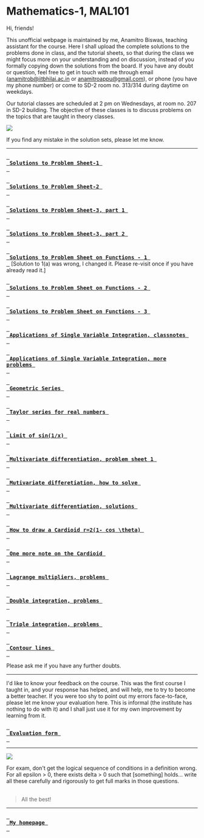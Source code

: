 # Mathematics-1, MAL101

Hi, friends!

This unofficial webpage is maintained by me, Anamitro Biswas, teaching assistant for the course. Here I shall upload the complete solutions to the problems done in class, and the tutorial sheets, so that during the class we might focus more on your understanding and on discussion, instead of you formally copying down the solutions from the board. If you have any doubt or question, feel free to get in touch with me through email (anamitrob@iitbhilai.ac.in or anamitroappu@gmail.com), or phone (you have my phone number) or come to SD-2 room no. 313/314 during daytime on weekdays.

Our tutorial classes are scheduled at 2 pm on Wednesdays, at room no. 207 in SD-2 building. The objective of these classes is to discuss problems on the topics that are taught in theory classes.

[![](https://img.shields.io/badge/⚠️-red?style=for-the-badge)](https://anamitro.github.io/)

If you find any mistake in the solution sets, please let me know.

___

[<kbd> <br> **Solutions to Problem Sheet-1** <br> </kbd>](files/notes/iitbhilai/math1/set1soln.pdf)

[<kbd> <br> **Solutions to Problem Sheet-2** <br> </kbd>](files/notes/iitbhilai/math1/set2soln.pdf)

[<kbd> <br> **Solutions to Problem Sheet-3, part 1** <br> </kbd>](files/notes/iitbhilai/math1/set3soln1.pdf)

[<kbd> <br> **Solutions to Problem Sheet-3, part 2** <br> </kbd>](files/notes/iitbhilai/math1/set3soln2.pdf)

[<kbd> <br> **Solutions to Problem Sheet on Functions - 1** <br> </kbd>](files/notes/iitbhilai/math1/set4soln1.pdf) [Solution to 1(a) was wrong, I changed it. Please re-visit once if you have already read it.]

[<kbd> <br> **Solutions to Problem Sheet on Functions - 2** <br> </kbd>](files/notes/iitbhilai/math1/set4soln2.pdf)

[<kbd> <br> **Solutions to Problem Sheet on Functions - 3** <br> </kbd>](files/notes/iitbhilai/math1/set4soln3-7.pdf)

[<kbd> <br> **Applications of Single Variable Integration, classnotes** <br> </kbd>](files/notes/iitbhilai/math1/applications_of_single_variable_integration_classnotes.pdf)

[<kbd> <br> **Applications of Single Variable Integration, more problems** <br> </kbd>](files/notes/iitbhilai/math1/intgrn_prob.pdf)

[<kbd> <br> **Geometric Series** <br> </kbd>](files/notes/iitbhilai/math1/gpseries.pdf)

[<kbd> <br> **Taylor series for real numbers** <br> </kbd>](files/notes/iitbhilai/math1/Taylor_series_real_250614_173152.pdf)

[<kbd> <br> **Limit of sin(1/x)** <br> </kbd>](files/notes/iitbhilai/math1/lim_sin_1-by-x.pdf)

[<kbd> <br> **Multivariate differentiation, problem sheet 1** <br> </kbd>](files/notes/iitbhilai/math1/problem_sheet_multivariate_differentiation.pdf)

[<kbd> <br> **Mutivariate differetiation, how to solve** <br> </kbd>](files/notes/iitbhilai/math1/multivariate_soln0.pdf)

[<kbd> <br> **Multivariate differentiation, solutions** <br> </kbd>](files/notes/iitbhilai/math1/multivariate_soln.pdf)

[<kbd> <br> **How to draw a Cardioid r=2(1- cos \theta)** <br> </kbd>](https://youtu.be/2kpfTN1Eo9Y?si=S2vjbkSRFNk4BMEn)

[<kbd> <br> **One more note on the Cardioid** <br> </kbd>](files/notes/iitbhilai/math1/cardioid.pdf)

[<kbd> <br> **Lagrange multipliers, problems** <br> </kbd>](files/notes/iitbhilai/math1/lagrange-m.pdf)

[<kbd> <br> **Double integration, problems** <br> </kbd>](files/notes/iitbhilai/math1/double.pdf)

[<kbd> <br> **Triple integration, problems** <br> </kbd>](files/notes/iitbhilai/math1/triple.pdf)

[<kbd> <br> **Contour lines** <br> </kbd>](files/notes/iitbhilai/math1/contour.pdf)

Please ask me if you have any further doubts.

___

I'd like to know your feedback on the course. This was the first course I taught in, and your response has helped, and will help, me to try to become a better teacher. If you were too shy to point out my errors face-to-face, please let me know your evaluation here. This is informal (the institute has nothing to do with it) and I shall just use it for my own improvement by learning from it.

[<kbd> <br> **Evaluation form** <br> </kbd>](https://forms.gle/dtmMCwfPS7W6cT8V8)

___

[![](https://img.shields.io/badge/💡-green?style=for-the-badge)](https://anamitro.github.io/)

For exam, don't get the logical sequence of conditions in a definition wrong. For all epsilon > 0, there exists delta > 0 such that [something] holds... write all these carefully and rigorously to get full marks in those questions.
<br><br>
> All the best!
___

[<kbd> <br> **My homepage** <br> </kbd>](https://anamitro.github.io)
